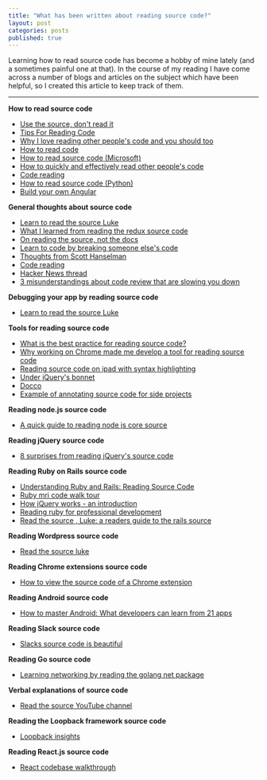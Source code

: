 ```yaml
---
title: "What has been written about reading source code?"
layout: post
categories: posts
published: true
---
```


Learning how to read source code has become a hobby of mine lately (and a sometimes painful one at that). In the course of my reading I have come across a number of blogs and articles on the subject which have been helpful, so I created this article to keep track of them.

---

**How to read source code**
- [Use the source, don't read it](http://blog.ezyang.com/2012/04/use-the-source-dont-read-it/)
- [Tips For Reading Code](http://wiki.c2.com/?TipsForReadingCode)
- [Why I love reading other people's code and you should too](http://www.skorks.com/2010/05/why-i-love-reading-other-peoples-code-and-you-should-too/)
- [How to read code](https://github.com/aredridel/how-to-read-code/blob/master/how-to-read-code.md)
- [How to read source code (Microsoft)](https://blogs.msdn.microsoft.com/csliu/2009/03/04/how-to-read-source-code/)
- [How to quickly and effectively read other people's code](https://selftaughtcoders.com/how-to-quickly-and-effectively-read-other-peoples-code/)
- [Code reading](http://www.gigamonkeys.com/code-reading/)
- [How to read source code (Python)](http://pythonpracticeprojects.com/how-to-read-source-code.html)
- [Build your own Angular](http://teropa.info/build-your-own-angular/)

**General thoughts about source code**
- [Learn to read the source Luke](https://blog.codinghorror.com/learn-to-read-the-source-luke/)
- [What I learned from reading the redux source code](https://medium.freecodecamp.org/what-i-learned-from-reading-the-redux-source-code-836793a48768)
- [On reading the source, not the docs](https://jvns.ca/blog/2014/12/29/on-reading-the-source-code-not-the-docs/)
- [Learn to code by breaking someone else's code](http://lifehacker.com/learn-to-code-by-breaking-someone-elses-code-1442438673)
- [Thoughts from Scott Hanselman](https://www.hanselman.com/blog/GivenILikeReadingSourceCodeByTheFireWithMySmokingJacketAndBrandySnifterAListOfBooks.aspx)
- [Code reading](https://shekhargulati.com/category/code-reading/)
- [Hacker News thread](https://news.ycombinator.com/item?id=7602237)
- [3 misunderstandings about code review that are slowing you down](http://blog.teamtreehouse.com/3-misunderstandings-about-code-review-that-are-slowing-you-down)

**Debugging your app by reading source code** 
- [Learn to read the source Luke](https://blog.codinghorror.com/learn-to-read-the-source-luke/)

**Tools for reading source code**
- [What is the best practice for reading source code?](https://www.quora.com/What-is-the-best-practice-for-reading-source-code)
- [Why working on Chrome made me develop a tool for reading source code](https://medium.com/@egraether/why-working-on-chrome-made-me-develop-a-tool-for-reading-source-code-7111ba21a6f0)
- [Reading source code on ipad with syntax highlighting](https://thorstenlorenz.wordpress.com/2011/06/05/reading-source-code-on-ipad-with-syntax-highlighting/)
- [Under jQuery's bonnet](https://j11y.io/javascript/under-jquerys-bonnet/)
- [Docco](http://ashkenas.com/docco/)
- [Example of annotating source code for side projects](http://annotated-code.maryrosecook.com)

**Reading node.js source code**
- [A quick guide to reading node js core source](https://medium.com/@Trott/a-quick-guide-to-reading-node-js-core-source-c968d83e4194)

**Reading jQuery source code**
- [8 surprises from reading jQuery's source code](https://quickleft.com/blog/18-surprises-from-reading-jquery-s-source-code/)

**Reading Ruby on Rails source code**
- [Understanding Ruby and Rails: Reading Source Code](https://simonecarletti.com/blog/2009/09/inside-ruby-on-rails-reading-source-code/)
- [Ruby mri code walk tour](http://www.rubyinside.com/ruby-mri-code-walk-tour-6020.html)
- [How jQuery works - an introduction](https://benmccormick.org/2015/06/08/how-jquery-works-an-introduction/)
- [Reading ruby for professional development](https://www.sitepoint.com/reading-ruby-professional-development/)
- [Read the source , Luke: a readers guide to the rails source](http://pathfindersoftware.com/2008/12/read-the-source-luke-a-readers-guide-to-the-rails-source/)

**Reading Wordpress source code**
- [Read the source luke](https://joshpress.net/read-the-source-luke/)

**Reading Chrome extensions source code**
- [How to view the source code of a Chrome extension](https://www.howtogeek.com/198964/how-to-view-the-source-code-of-a-chrome-extension/)

**Reading Android source code**
- [How to master Android: What developers can learn from 21 apps](https://techbeacon.com/how-master-android-what-developers-can-learn-21-apps)

**Reading Slack source code**
- [Slacks source code is beautiful](https://twolfson.com/2015-07-31-slacks-source-code-is-beautiful)

**Reading Go source code**
- [Learning networking by reading the golang net package](https://geekon.tech/post/learning-networking-golang-net-package/)

**Verbal explanations of source code**
- [Read the source YouTube channel](https://www.youtube.com/user/readthesource)

**Reading the Loopback framework source code**
- [Loopback insights](http://madpow.com/insights/2017/6/loopback)

**Reading React.js source code**
- [React codebase walkthrough](https://medium.com/@ericchurchill/the-react-source-code-a-beginners-walkthrough-i-7240e86f3030)